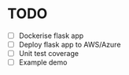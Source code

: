 # TODO

- [ ] Dockerise flask app
- [ ] Deploy flask app to AWS/Azure
- [ ] Unit test coverage
- [ ] Example demo
